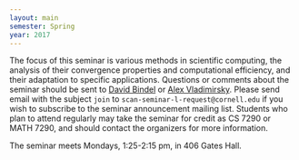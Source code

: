 ```yaml
---
layout: main
semester: Spring
year: 2017
---
```


The focus of this seminar is various methods in scientific computing,
the analysis of their convergence properties and computational efficiency,
and their adaptation to specific applications.
Questions or comments about the seminar should be sent to
[David Bindel][bindel] or [Alex Vladimirsky][vlad].
Please send email with the subject `join`
to `scan-seminar-l-request@cornell.edu`
if you wish to subscribe to the seminar announcement mailing list.
Students who plan to attend regularly may take the seminar for credit
as CS 7290 or MATH 7290, and should contact the organizers for more
information.

The seminar meets Mondays, 1:25-2:15 pm, in 406 Gates Hall.

[bindel]: http://www.cs.cornell.edu/~bindel
[vlad]: http://www.math.cornell.edu/~vlad
